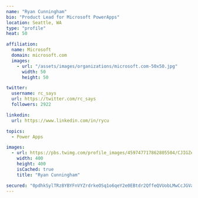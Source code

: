 ```yaml
---
name: "Ryan Cunningham"
bio: "Product Lead for Microsoft PowerApps"
location: Seattle, WA
type: "profile"
heat: 50

affiliation:
  name: Microsoft
  domain: microsoft.com
  images:
    - url: "/assets/images/organizations/microsoft.com-50x50.jpg"
      width: 50
      height: 50

twitter:
  username: rc_says
  url: https://twitter.com/rc_says
  followers: 2922

linkedin:
  url: https://www.linkedin.com/in/rycu

topics:
  - Power Apps

images:
  - url: https://pbs.twimg.com/profile_images/459747717862805504/CJIGZejd_400x400.png
    width: 400
    height: 400
    isCached: true
    title: "Ryan Cunningham"

secured: "0pdhkSylTRz8YBYFnVYZrdrkeOSq1o6qeY2e0EBtdr2QffeQVUobLMwCcJGVa0O61ZsJFI3zCnnIrzVGUL8etN1eICP7/UDr3L+6MrzpHVJhrJ90AHjIGkJEqj/A2kxvByd3K+OTcWswhAV1Ew8FtPvGMnoACRKayjf2I1omXtvx37ibTiUIt3QFRIl6ZRuMP/KRuUPjqkU6Ug5dhxkmFOg0oOj8LhNuCLQIFkQtYjvC6EgqjqFvhLViybn+Ehs4wuAf7uqqmp10qhJU+0T9AVpUFtq64sGux0Q4s6NgTx0A+m8qeX4jdxGLGMKy8pQTO0msWk0JLb27rj+mh/rWf1IXFV6FjeNyXjJAC838vDs2LrkduLYP1pT7kTBCoJ5zjsY1r2mmgNn5z3qhHguRRYicVNXAks3/uLE4tFMARBI=;2zLV8i56SgHHZVoVIYltOA=="
---
```


